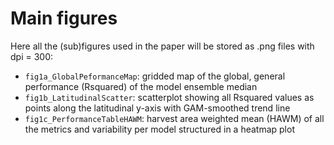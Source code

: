 # Main figures
Here all the (sub)figures used in the paper will be stored as .png files with dpi = 300:

- `fig1a_GlobalPeformanceMap`: gridded map of the global, general performance (Rsquared) of the model ensemble median
- `fig1b_LatitudinalScatter`: scatterplot showing all Rsquared values as points along the latitudinal y-axis with GAM-smoothed trend line
- `fig1c_PerformanceTableHAWM`: harvest area weighted mean (HAWM) of all the metrics and variability per model structured in a heatmap plot

   
